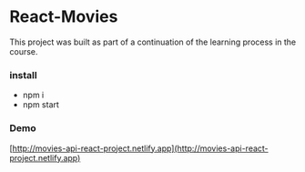 # React-Movies

This project was built as part of a continuation of the learning process in the course.


### install
- npm i
- npm start

### Demo
[http://movies-api-react-project.netlify.app](http://movies-api-react-project.netlify.app)
